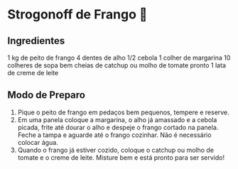 # Strogonoff de Frango :chicken:


## Ingredientes 

1 kg de peito de frango
4 dentes de alho
1/2 cebola
1 colher de margarina
10 colheres de sopa bem cheias de catchup ou molho de tomate pronto
1 lata de creme de leite


## Modo de Preparo 

1. Pique o peito de frango em pedaços bem pequenos, tempere e reserve.
2. Em uma panela coloque a margarina, o alho já amassado e a cebola picada, frite até dourar o alho e despeje o frango cortado na panela. Feche a tampa e aguarde até o frango cozinhar. Não é necessário colocar água.
3. Quando o frango já estiver cozido, coloque o catchup ou molho de tomate e o creme de leite. Misture bem e está pronto para ser servido!

